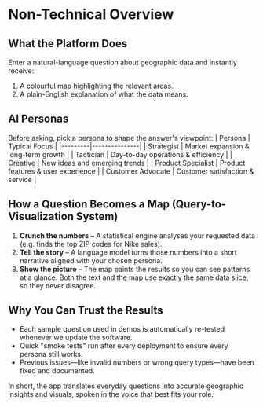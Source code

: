 # Non-Technical Overview

## What the Platform Does
Enter a natural-language question about geographic data and instantly receive:
1. A colourful map highlighting the relevant areas.
2. A plain-English explanation of what the data means.

## AI Personas
Before asking, pick a persona to shape the answer's viewpoint:
| Persona | Typical Focus |
|---------|---------------|
| Strategist | Market expansion & long-term growth |
| Tactician | Day-to-day operations & efficiency |
| Creative | New ideas and emerging trends |
| Product Specialist | Product features & user experience |
| Customer Advocate | Customer satisfaction & service |

## How a Question Becomes a Map (Query-to-Visualization System)
1. **Crunch the numbers** – A statistical engine analyses your requested data (e.g. finds the top ZIP codes for Nike sales).
2. **Tell the story** – A language model turns those numbers into a short narrative aligned with your chosen persona.
3. **Show the picture** – The map paints the results so you can see patterns at a glance.
Both the text and the map use exactly the same data slice, so they never disagree.

## Why You Can Trust the Results
* Each sample question used in demos is automatically re-tested whenever we update the software.
* Quick "smoke tests" run after every deployment to ensure every persona still works.
* Previous issues—like invalid numbers or wrong query types—have been fixed and documented.

In short, the app translates everyday questions into accurate geographic insights and visuals, spoken in the voice that best fits your role. 